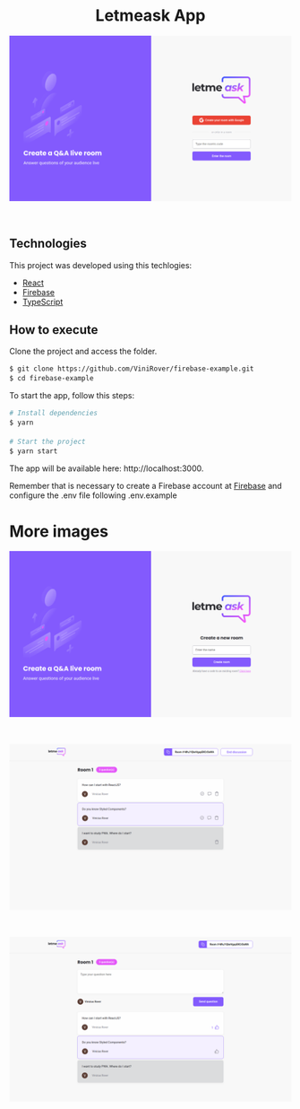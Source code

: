 <h1 align="center">Letmeask App</h1>

![Image of SignIn](https://github.com/ViniRover/firebase-example/blob/main/Letmeask/Screenshot%20from%202021-08-19%2011-12-27.png)

<br>

## Technologies 

This project was developed using this techlogies:

- [React](https://reactjs.org)
- [Firebase](https://firebase.google.com/)
- [TypeScript](https://www.typescriptlang.org/)

## How to execute

Clone the project and access the folder.

```bash
$ git clone https://github.com/ViniRover/firebase-example.git
$ cd firebase-example
```

To start the app, follow this steps:
```bash
# Install dependencies
$ yarn

# Start the project
$ yarn start
```
The app will be available here: http://localhost:3000.

Remember that is necessary to create a Firebase account at [Firebase](https://firebase.google.com/) and configure the .env file following .env.example

# More images

![Image of create room](https://github.com/ViniRover/firebase-example/blob/main/Letmeask/Screenshot%20from%202021-08-19%2011-12-38.png)

</br>

![Image of admin room](https://github.com/ViniRover/firebase-example/blob/main/Letmeask/Screenshot%20from%202021-08-19%2011-15-28.png)

</br>

![Image of user room](https://github.com/ViniRover/firebase-example/blob/main/Letmeask/Screenshot%20from%202021-08-19%2011-15-14.png)

